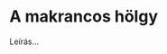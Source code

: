 <!-- ======================================================================
--- Search engine
title:          A makrancos hölgy
keywords:       makrancos, hölgy, vígjáték
description:    William Shakespeare: A makrancos hölgy.
--- Menu system
order:          120
text:           A makrancos hölgy
hidden:         false
umbel:          false
--- Page properties
id:             /comedies/the-taming-of-the-shrew
document:       
layout:         layout-2-left
$-left:         play-list
======================================================================= -->

# A makrancos hölgy

Leírás...
